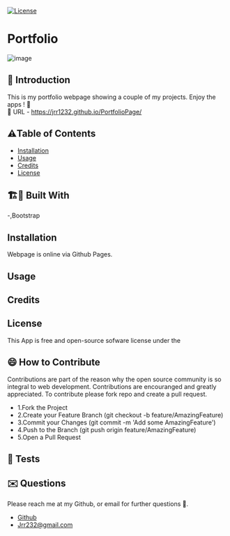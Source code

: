  
 
[![License](https://img.shields.io/badge/License-Apache_2.0-blue.svg)](https://opensource.org/licenses/Apache-2.0)




# Portfolio
![image](https://github.com/Jrr1232/portfolio/assets/71472570/4e49850b-7d8d-4c90-814e-231e4109c6e4)


## 🤔 Introduction

This is my portfolio webpage showing a couple of my projects. Enjoy the apps ! 👻
 <br/>🎯 URL - https://jrr1232.github.io/PortfolioPage/ 




## ⚠️Table of Contents 
- [Installation](#installation)
- [Usage](#usage)
- [Credits](#credits)
- [License](#license)




## 🏗️🚧 Built With 

-,Bootstrap







## Installation 

Webpage is online via Github Pages. 







## Usage






## Credits 





## License 
This App is free and open-source sofware license under the 





## 😄 How to Contribute
Contributions are part of the reason why the open source community is so integral to web development. Contributions are encouranged and greatly appreciated.
To contribute please fork repo and create a pull request.

- 1.Fork the Project
- 2.Create your Feature Branch (git checkout -b feature/AmazingFeature)
- 3.Commit your Changes (git commit -m 'Add some AmazingFeature')
- 4.Push to the Branch (git push origin feature/AmazingFeature)
- 5.Open a Pull Request





## 🧪 Tests 






## ✉️ Questions 
Please reach me at my Github, or email for further questions 🐶. 
- [Github](https://github.com/Jrr1232)
- Jrr232@gmail.com




